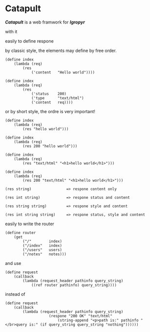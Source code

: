 # Catapult

***Catapult*** is a web framwork for ***Igropyr***

with it

easily to define respone

by classic style, the elements may define by free order.

```
(define index
    (lambda (req)
        (res
            ('content   "Hello world"))))

(define index
    (lambda (req)
        (res
            ('status    200)
            ('type      "text/html")
            ('content   req))))
```

or by short style, the ordre is very important!

```
(define index
    (lambda (req)
        (res "hello world")))

(define index
    (lambda (req)
        (res 200 "hello world")))

(define index
    (lambda (req)
        (res "text/html" "<h1>hello world</h1>")))
        
(define index
    (lambda (req)
        (res 200 "text/html" "<h1>hello world</h1>")))
```
```
(res string)                => respone content only

(res int string)            => respone status and content

(res string string)         => respone style and content

(res int string string)     => respone status, style and content
```

easily to write the router

```
(define router
    (get
        ("/"        index)
        ("/index"   index)
        ("/users"   users)
        ("/notes"   notes)))
```

and use

```
(define request
    (callback
        (lambda (request_header pathinfo query_string)
            ((ref router pathinfo) query_string))))
```

instead of

```
(define request
    (callback
        (lambda (request_header pathinfo query_string)
                    (respone "200 OK" "text/html" 
                        (string-append "<p>path is:" pathinfo "</br>query is:" (if query_string query_string "nothing"))))))
```
